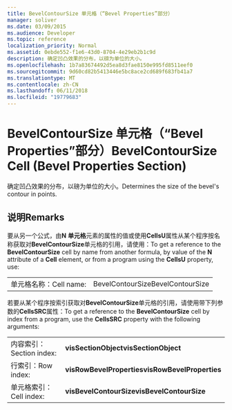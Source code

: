 ```yaml
---
title: BevelContourSize 单元格（“Bevel Properties”部分）
manager: soliver
ms.date: 03/09/2015
ms.audience: Developer
ms.topic: reference
localization_priority: Normal
ms.assetid: 0ebde552-f1e6-43d0-8704-4e29eb2b1c9d
description: 确定凹凸效果的分布，以磅为单位的大小。
ms.openlocfilehash: 1b7a83674492d5ea8d3fae8150e995fd8511eef0
ms.sourcegitcommit: 9d60cd82b5413446e5bc8ace2cd689f683fb41a7
ms.translationtype: MT
ms.contentlocale: zh-CN
ms.lasthandoff: 06/11/2018
ms.locfileid: "19779683"
---
```

# <a name="bevelcontoursize-cell-bevel-properties-section"></a><span data-ttu-id="eb5ca-103">BevelContourSize 单元格（“Bevel Properties”部分）</span><span class="sxs-lookup"><span data-stu-id="eb5ca-103">BevelContourSize Cell (Bevel Properties Section)</span></span>

<span data-ttu-id="eb5ca-104">确定凹凸效果的分布，以磅为单位的大小。</span><span class="sxs-lookup"><span data-stu-id="eb5ca-104">Determines the size of the bevel's contour in points.</span></span> 
  
## <a name="remarks"></a><span data-ttu-id="eb5ca-105">说明</span><span class="sxs-lookup"><span data-stu-id="eb5ca-105">Remarks</span></span>

<span data-ttu-id="eb5ca-106">要从另一个公式，由**N** **单元格**元素的属性的值或使用**CellsU**属性从某个程序按名称获取对**BevelContourSize**单元格的引用，请使用：</span><span class="sxs-lookup"><span data-stu-id="eb5ca-106">To get a reference to the **BevelContourSize** cell by name from another formula, by value of the **N** attribute of a **Cell** element, or from a program using the **CellsU** property, use:</span></span> 
  
|||
|:-----|:-----|
| <span data-ttu-id="eb5ca-107">单元格名称：</span><span class="sxs-lookup"><span data-stu-id="eb5ca-107">Cell name:</span></span>  <br/> | <span data-ttu-id="eb5ca-108">BevelContourSize</span><span class="sxs-lookup"><span data-stu-id="eb5ca-108">BevelContourSize</span></span>  <br/> |
   
<span data-ttu-id="eb5ca-109">若要从某个程序按索引获取对**BevelContourSize**单元格的引用，请使用带下列参数的**CellsSRC**属性：</span><span class="sxs-lookup"><span data-stu-id="eb5ca-109">To get a reference to the **BevelContourSize** cell by index from a program, use the **CellsSRC** property with the following arguments:</span></span> 
  
|||
|:-----|:-----|
| <span data-ttu-id="eb5ca-110">内容索引：</span><span class="sxs-lookup"><span data-stu-id="eb5ca-110">Section index:</span></span>  <br/> |<span data-ttu-id="eb5ca-111">**visSectionObject**</span><span class="sxs-lookup"><span data-stu-id="eb5ca-111">**visSectionObject**</span></span> <br/> |
| <span data-ttu-id="eb5ca-112">行索引：</span><span class="sxs-lookup"><span data-stu-id="eb5ca-112">Row index:</span></span>  <br/> |<span data-ttu-id="eb5ca-113">**visRowBevelProperties**</span><span class="sxs-lookup"><span data-stu-id="eb5ca-113">**visRowBevelProperties**</span></span> <br/> |
| <span data-ttu-id="eb5ca-114">单元格索引：</span><span class="sxs-lookup"><span data-stu-id="eb5ca-114">Cell index:</span></span>  <br/> |<span data-ttu-id="eb5ca-115">**visBevelContourSize**</span><span class="sxs-lookup"><span data-stu-id="eb5ca-115">**visBevelContourSize**</span></span> <br/> |
   

